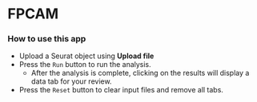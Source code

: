 # FPCAM
### How to use this app

- Upload a Seurat object using **Upload file**
- Press the ```Run``` button to run the analysis.
  - After the analysis is complete, clicking on the results will display a data tab for your review.
- Press the ```Reset``` button to clear input files and remove all tabs.
